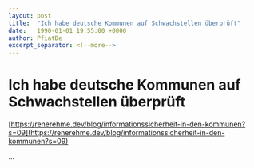 ```yaml
---
layout: post
title:  "Ich habe deutsche Kommunen auf Schwachstellen überprüft"
date:   1990-01-01 19:55:00 +0000
author: PfiatDe
excerpt_separator: <!--more-->
---
```


# Ich habe deutsche Kommunen auf Schwachstellen überprüft
[https://renerehme.dev/blog/informationssicherheit-in-den-kommunen?s=09](https://renerehme.dev/blog/informationssicherheit-in-den-kommunen?s=09)

...
<!--more-->

